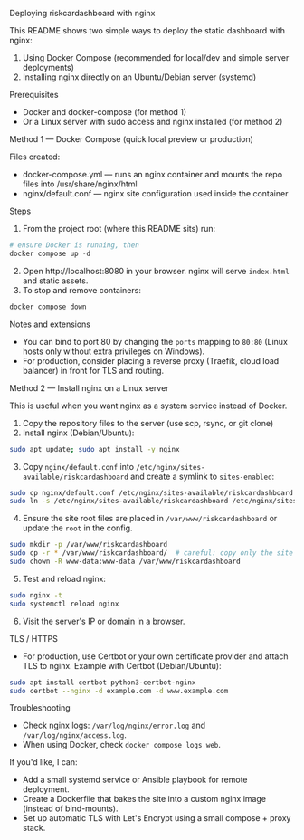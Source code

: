 Deploying riskcardashboard with nginx

This README shows two simple ways to deploy the static dashboard with nginx:

1) Using Docker Compose (recommended for local/dev and simple server deployments)
2) Installing nginx directly on an Ubuntu/Debian server (systemd)

Prerequisites
- Docker and docker-compose (for method 1)
- Or a Linux server with sudo access and nginx installed (for method 2)

Method 1 — Docker Compose (quick local preview or production)

Files created:
- docker-compose.yml — runs an nginx container and mounts the repo files into /usr/share/nginx/html
- nginx/default.conf — nginx site configuration used inside the container

Steps
1. From the project root (where this README sits) run:

```powershell
# ensure Docker is running, then
docker compose up -d
```

2. Open http://localhost:8080 in your browser. nginx will serve `index.html` and static assets.
3. To stop and remove containers:

```powershell
docker compose down
```

Notes and extensions
- You can bind to port 80 by changing the `ports` mapping to `80:80` (Linux hosts only without extra privileges on Windows).
- For production, consider placing a reverse proxy (Traefik, cloud load balancer) in front for TLS and routing.

Method 2 — Install nginx on a Linux server

This is useful when you want nginx as a system service instead of Docker.

1. Copy the repository files to the server (use scp, rsync, or git clone)
2. Install nginx (Debian/Ubuntu):

```bash
sudo apt update; sudo apt install -y nginx
```

3. Copy `nginx/default.conf` into `/etc/nginx/sites-available/riskcardashboard` and create a symlink to `sites-enabled`:

```bash
sudo cp nginx/default.conf /etc/nginx/sites-available/riskcardashboard
sudo ln -s /etc/nginx/sites-available/riskcardashboard /etc/nginx/sites-enabled/riskcardashboard
```

4. Ensure the site root files are placed in `/var/www/riskcardashboard` or update the `root` in the config.

```bash
sudo mkdir -p /var/www/riskcardashboard
sudo cp -r * /var/www/riskcardashboard/  # careful: copy only the site files
sudo chown -R www-data:www-data /var/www/riskcardashboard
```

5. Test and reload nginx:

```bash
sudo nginx -t
sudo systemctl reload nginx
```

6. Visit the server's IP or domain in a browser.

TLS / HTTPS
- For production, use Certbot or your own certificate provider and attach TLS to nginx. Example with Certbot (Debian/Ubuntu):

```bash
sudo apt install certbot python3-certbot-nginx
sudo certbot --nginx -d example.com -d www.example.com
```

Troubleshooting
- Check nginx logs: `/var/log/nginx/error.log` and `/var/log/nginx/access.log`.
- When using Docker, check `docker compose logs web`.

If you'd like, I can:
- Add a small systemd service or Ansible playbook for remote deployment.
- Create a Dockerfile that bakes the site into a custom nginx image (instead of bind-mounts).
- Set up automatic TLS with Let's Encrypt using a small compose + proxy stack.

